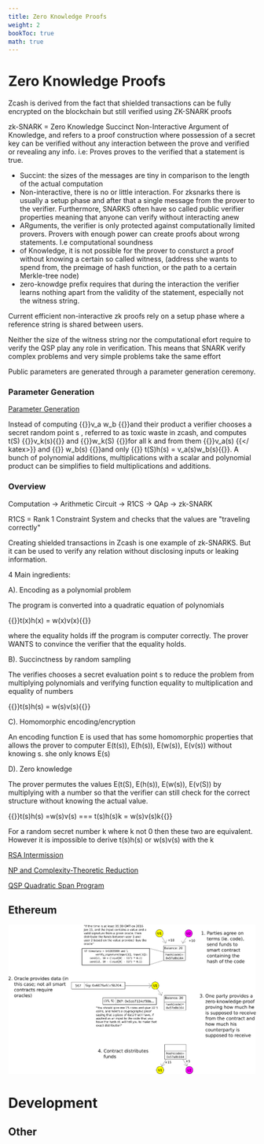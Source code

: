 ```yaml
---
title: Zero Knowledge Proofs
weight: 2
bookToc: true
math: true
---
```


# Zero Knowledge Proofs


Zcash is derived from the fact that shielded transactions can be fully encrypted on the blockchain but still verified using ZK-SNARK proofs

zk-SNARK = Zero Knowledge Succinct Non-Interactive Argument of Knowledge, and refers to a proof construction where possession of a secret key can be verified without any interaction between the prove and verified or revealing any info. i.e: Proves proves to the verified that a statement is true.

- Succint: the sizes of the messages are tiny in comparison to the length of the actual computation
- Non-interactive, there is no or little interaction. For zksnarks there is usually a setup phase and after that a single message from the prover to the verifier. Furthermore, SNARKS often have so called public verifier properties meaning that anyone can verify without interacting anew
- ARguments, the verifier is only protected against computationally limited provers. Provers with enough power can create proofs about wrong statements. I.e computational soundness
- of Knowledge, it is not possible for the prover to consturct a proof without knowing a certain so called witness, (address she wants to spend from, the preimage of hash function, or the path to a certain Merkle-tree node)
- zero-knowdge prefix requires that during the interaction the verifier learns nothing apart from the validity of the statement, especially not the witness string.

Current efficient non-interactive zk proofs rely on a setup phase where a reference string is shared between users.

Neither the size of the witness string nor the computational efort require to verify the QSP play any role in verification. This means that SNARK verify complex problems and very simple problems take the same effort

Public parameters are generated through a parameter generation ceremony.

### Parameter Generation

[Parameter Generation](parameter_generation/)

Instead of computing {{<katex>}}v_a w_b {{</katex>}}and their product a verifier chooses a secret random point s , referred to as toxic waste in zcash, and computes t(S) {{<katex>}}v_k(s){{</katex>}} and {{<katex>}}w_k(S) {{</katex>}}for all k and from them {{<katex>}}v_a(s) {{</ katex>}} and  {{<katex>}} w_b(s)  {{</katex>}}and only {{<katex>}} t(S)h(s) = v_a(s)w_b(s){{</katex>}}. A bunch of polynomial additions, multiplications with a scalar and polynomial product can be simplifies to field multiplications and additions.

### Overview

Computation → Arithmetic Circuit → R1CS → QAp → zk-SNARK

R1CS = Rank 1 Constraint System and checks that the values are "traveling correctly"

Creating shielded transactions in Zcash is one example of zk-SNARKS. But it can be used to verify any relation without disclosing inputs or leaking information.

4 Main ingredients:

A). Encoding as a polynomial problem

The program is converted into a quadratic equation of polynomials 

{{<katex>}}t(x)h(x) = w(x)v(x){{</katex>}}

where the equality holds iff the program is computer correctly. The prover WANTS to convince the verifier that the equality holds.

B). Succinctness by random sampling

The verifies chooses a secret evaluation point s to reduce the problem from multiplying polynomials and verifying function equality to multiplication and equality of numbers

{{<katex>}}t(s)h(s) = w(s)v(s){{</katex>}}

C). Homomorphic encoding/encryption 

An encoding function E is used that has some homomorphic properties that allows the prover to computer E(t(s)), E(h(s)), E(w(s)), E(v(s)) without knowing s. she only knows E(s)

D). Zero knowledge

The prover permutes the values E(t(S), E(h(s)), E(w(s)), E(v(S)) by multiplying with a number so that the verifier can still check for the correct structure without knowing the actual value.

{{<katex>}}t(s)h(s) =w(s)v(s) === t(s)h(s)k = w(s)v(s)k{{</katex>}}

For a random secret number k where k not 0 then these two are equivalent. However it is impossible to derive t(s)h(s) or w(s)v(s) with the k

[RSA Intermission](http://localhost:1313/docs/zk_proof/rsa_intermission/)

[NP and Complexity-Theoretic Reduction](np/)

[QSP Quadratic Span Program](qsp/)

## Ethereum

![](Untitled.png)


# Development

## Other